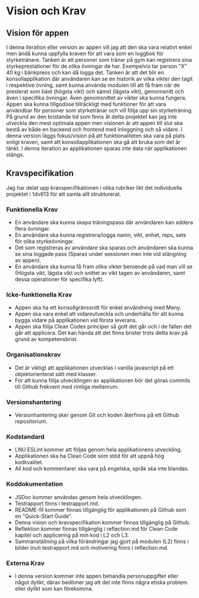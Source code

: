 # Vision och Krav

## Vision för appen

I denna iteration eller version av appen vill jag att den ska vara relativt enkel men ändå kunna uppfylla kraven för att vara som en loggbok för styrketränare. Tanken är att personer som tränar på gym kan registrera sina styrkeprestationer för de olika övningar de har. Exempelvis tar person "X" 40 kg i bänkpress och kan då logga det. Tanken är att det blir en konsollapplikation där användaren kan se en historik av vilka vikter den tagit i respektive övning, samt kunna använda modulen till att få fram när de presterat som bäst (högsta vikt) och sämst (lägsta vikt), gemomsnitt och även i specifika övningar. Även genomsnittet av vikter ska kunna fungera. Appen ska kunna tillgodose tillräckligt med funktioner för att vara användbar för personer som styrketränar och vill följa upp sin styrketräning. På grund av den bristande tid som finns åt detta projektet kan jag inte utveckla den mest optimala appen men visionen är att appen till slut ska bestå av både en backend och frontend med inloggning och så vidare. I denna version läggs fokus/vision på att funktionaliteten ska vara på plats enligt kraven, samt att konsollapplikationen ska gå att bruka som det är tänkt. I denna iteration av applikationen sparas inte data när applikationen stängs.

## Kravspecifikation

Jag har delat upp kravspecifikationen i olika rubriker likt det individuella projektet i 1dv613 för att samla allt strukturerat.

### Funktionella Krav

- En användare ska kunna skapa träningspass där användaren kan addera flera övningar.
- En användare ska kunna registrera/logga namn, vikt, enhet, reps, sets för olika styrkeövningar.
- Det som registreras av användare ska sparas och användaren ska kunna se sina loggade pass (Sparas under sessionen men inte vid stängning av appen).
- En användare ska kunna få fram olika vikter beroende på vad man vill se (Högsta vikt, lägsta vikt och snittet av vikt tagen av användaren, samt dessa operationer för specifika lyft).

### Icke-funktionella Krav

- Appen ska ha ett konsollgränssnitt för enkel användning med Meny.
- Appen ska vara enkel att vidareutveckla och underhålla för att kunna bygga vidare på applikationen vid första leverans.
- Appen ska följa Clean Codes principer så gott det går och i de fallen det går att applicera. Det kan hända att det finns brister trots detta krav på grund av kompetensbrist.

### Organisationskrav

- Det är viktigt att applikationen utvecklas i vanilla javascript på ett objektorienterat sätt med klasser.
- För att kunna följa utvecklingen av applikationen bör det göras commits till Github frekvent med rimliga mellanrum.

### Versionshantering

- Versionhantering sker genom Git och koden återfinns på ett Github repositorium.

### Kodstandard

- LNU ESLint kommer att följas genom hela applikationens utveckling.
- Applikationen ska ha Clean Code som stöd för att uppnå hög kodkvalitet.
- All kod och kommentarer ska vara på engelska, språk ska inte blandas.

### Koddokumentation

- JSDoc kommer användas genom hela utvecklingen.
- Testrapport finns i testrapport.md.
- README-fil kommer finnas tillgänglig för applikationen på Github som en "Quick-Start Guide".
- Denna vision och kravspecifikation kommer finnas tillgänglig på Github.
- Reflektion kommer finnas tillgänglig i reflection.md för Clean Code kapitel och applicering på min kod i L2 och L3.
- Sammanställning på vilka förändringar jag gjort på modulen (L2) finns i bilder inuti testrapport.md och motivering finns i reflection.md.

### Externa Krav

- I denna version kommer inte appen behandla personuppgifter eller något dylikt, därav bedömer jag att det inte finns några etiska problem eller dylikt som kan förekomma.
